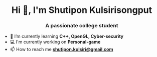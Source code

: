 <h1 align="center">Hi 👋, I'm Shutipon Kulsirisongput</h1>
<h3 align="center">A passionate college student</h3>

- 🌱 I’m currently learning **C++, OpenGL, Cyber-security**
- 💻 I'm currently working on **Personal-game**
- 📫 How to reach me **shutipon.kulsiri@gmail.com**


